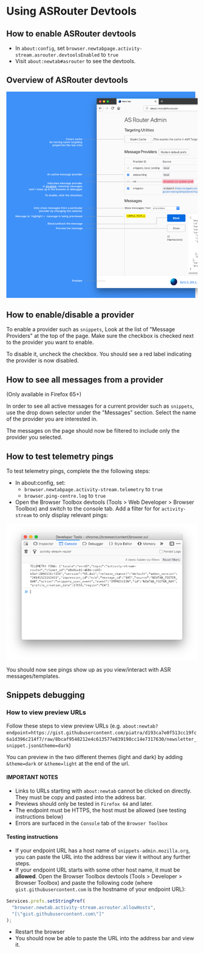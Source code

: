 # Using ASRouter Devtools

## How to enable ASRouter devtools
- In `about:config`, set `browser.newtabpage.activity-stream.asrouter.devtoolsEnabled` to `true`
- Visit `about:newtab#asrouter` to see the devtools.

## Overview of ASRouter devtools

![Devtools image](./debugging-guide.png)

## How to enable/disable a provider

To enable a provider such as `snippets`, Look at the list of "Message Providers" at the top of the page. Make sure the checkbox is checked next to the provider you want to enable.

To disable it, uncheck the checkbox. You should see a red label indicating the provider is now disabled.

## How to see all messages from a provider

(Only available in Firefox 65+)

In order to see all active messages for a current provider such as `snippets`, use the drop down selector under the "Messages" section. Select the name of the provider you are interested in.

The messages on the page should now be filtered to include only the provider you selected.

## How to test telemetry pings

To test telemetry pings, complete the the following steps:

- In about:config, set:
  - `browser.newtabpage.activity-stream.telemetry` to `true`
  - `browser.ping-centre.log` to `true`
- Open the Browser Toolbox devtools (Tools > Web Developer > Browser Toolbox) and switch to the console tab. Add a filter for for `activity-stream` to only display relevant pings:

![Devtools telemetry ping](./telemetry-screenshot.png)

You should now see pings show up as you view/interact with ASR messages/templates.

## Snippets debugging

### How to view preview URLs

Follow these steps to view preview URLs (e.g. `about:newtab?endpoint=https://gist.githubusercontent.com/piatra/d193ca7e0f513cc19fc6a1d396c214f7/raw/8bcaf9548212e4c613577e839198cc14e7317630/newsletter_snippet.json&theme=dark`)

You can preview in the two different themes (light and dark) by adding `&theme=dark` or `&theme=light` at the end of the url.

#### IMPORTANT NOTES
- Links to URLs starting with `about:newtab` cannot be clicked on directly. They must be copy and pasted into the address bar.
- Previews should only be tested in `Firefox 64` and later.
- The endpoint must be HTTPS, the host must be allowed (see testing instructions below)
- Errors are surfaced in the `Console` tab of the `Browser Toolbox`

#### Testing instructions
- If your endpoint URL has a host name of `snippets-admin.mozilla.org`, you can paste the URL into the address bar view it without any further steps.
- If your endpoint URL  starts with some other host name, it must be **allowed**. Open the Browser Toolbox devtools (Tools > Developer > Browser Toolbox) and paste the following code (where `gist.githubusercontent.com` is the hostname of your endpoint URL):
```js
Services.prefs.setStringPref(
  "browser.newtab.activity-stream.asrouter.allowHosts",
  "[\"gist.githubusercontent.com\"]"
);
```
- Restart the browser
- You should now be able to paste the URL into the address bar and view it.
